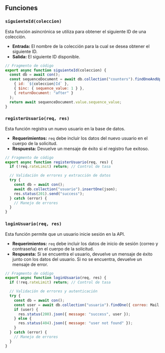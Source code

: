 ## Funciones

### `siguienteId(coleccion)`

Esta función asincrónica se utiliza para obtener el siguiente ID de una colección.

- **Entrada:** El nombre de la colección para la cual se desea obtener el siguiente ID.
- **Salida:** El siguiente ID disponible.

```javascript
// Fragmento de código
export async function siguienteId(coleccion) {
  const db = await con();
  const sequenceDocument = await db.collection("counters").findOneAndUpdate(
    { id: `${coleccion}Id` },
    { $inc: { sequence_value: 1 } },
    { returnDocument: "after" }
  );
  return await sequenceDocument.value.sequence_value;
}
```

### `registerUsuario(req, res)`

Esta función registra un nuevo usuario en la base de datos.

- **Requerimientos:** `req` debe incluir los datos del nuevo usuario en el cuerpo de la solicitud.
- **Respuesta:** Devuelve un mensaje de éxito si el registro fue exitoso.

```javascript
// Fragmento de código
export async function registerUsuario(req, res) {
  if (!req.rateLimit) return; // Control de tasa

  // Validación de errores y extracción de datos
  try {
    const db = await con();
    await db.collection("usuario").insertOne(json);
    res.status(201).send("success");
  } catch (error) {
    // Manejo de errores
  }
}
```

### `loginUsuario(req, res)`

Esta función permite que un usuario inicie sesión en la API.

- **Requerimientos:** `req` debe incluir los datos de inicio de sesión (correo y contraseña) en el cuerpo de la solicitud.
- **Respuesta:** Si se encuentra el usuario, devuelve un mensaje de éxito junto con los datos del usuario. Si no se encuentra, devuelve un mensaje de error.

```javascript
// Fragmento de código
export async function loginUsuario(req, res) {
  if (!req.rateLimit) return; // Control de tasa

  // Validación de errores y autenticación
  try {
    const db = await con();
    const user = await db.collection("usuario").findOne({ correo: Mail, contrasena: Password });
    if (user) {
      res.status(200).json({ message: "success", user });
    } else {
      res.status(404).json({ message: "user not found" });
    }
  } catch (error) {
    // Manejo de errores
  }
}
```
